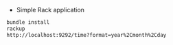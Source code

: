 * Simple Rack application

```bash
bundle install
rackup
http://localhost:9292/time?format=year%2Cmonth%2Cday
```
